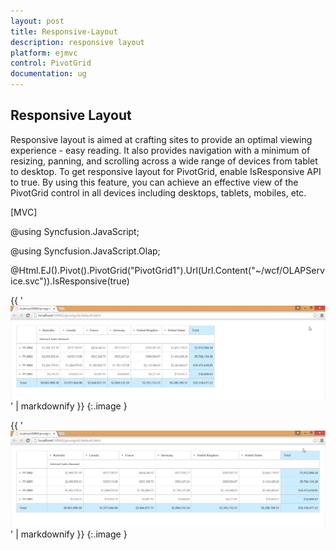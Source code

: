 ```yaml
---
layout: post
title: Responsive-Layout
description: responsive layout
platform: ejmvc
control: PivotGrid
documentation: ug
---
```


## Responsive Layout

Responsive layout is aimed at crafting sites to provide an optimal viewing experience - easy reading. It also provides navigation with a minimum of resizing, panning, and scrolling across a wide range of devices from tablet to desktop. To get responsive layout for PivotGrid, enable IsResponsive API to true. By using this feature, you can achieve an effective view of the PivotGrid control in all devices including desktops, tablets, mobiles, etc. 

[MVC]

@using Syncfusion.JavaScript;

@using Syncfusion.JavaScript.Olap;

@Html.EJ().Pivot().PivotGrid("PivotGrid1").Url(Url.Content("~/wcf/OLAPService.svc")).IsResponsive(true)



{{ '![](Responsive-Layout_images/Responsive-Layout_img1.png)' | markdownify }}
{:.image }


{{ '![](Responsive-Layout_images/Responsive-Layout_img2.png)' | markdownify }}
{:.image }


